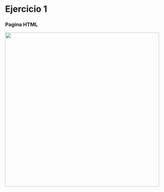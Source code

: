 # Ejercicio 1

### Pagina HTML

<a href="Diego/"><img src="https://www.masterseosem.com/images/etiquetas-html.webp" width="500px"><a>
